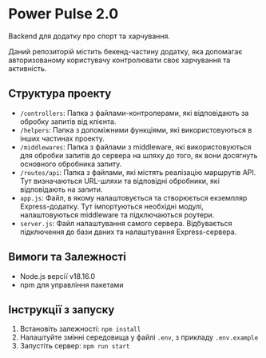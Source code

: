 # Power Pulse 2.0

Backend для додатку про спорт та харчування.

Даний репозиторій містить бекенд-частину додатку, яка допомагає авторизованому
користувачу контролювати своє харчування та активність.

## Структура проекту

- `/controllers`: Папка з файлами-контролерами, які відповідають за обробку
  запитів від клієнта.
- `/helpers`: Папка з допоміжними функціями, які використовуються в інших
  частинах проекту.
- `/middlewares`: Папка з файлами з middleware, які використовуються для
  обробки запитів до сервера на шляху до того, як вони досягнуть основного
  обробника запиту.
- `/routes/api`: Папка з файлами, які містять реалізацію маршрутів API. Тут
  визначаються URL-шляхи та відповідні обробники, які відповідають на запити.
- `app.js`: Файл, в якому налаштовується та створюється екземпляр
  Express-додатку. Тут імпортуються необхідні модулі, налаштовуються
  middleware та підключаються роутери.
- `server.js`: Файл налаштування самого сервера. Відбувається підключення до
  бази даних та налаштування Express-сервера.

## Вимоги та Залежності

- Node.js версії v18.16.0
- npm для управління пакетами

## Інструкції з запуску

1. Встановіть залежності: `npm install`
2. Налаштуйте змінні середовища у файлі `.env`, з прикладу `.env.example`
3. Запустіть сервер: `npm run start`

